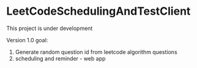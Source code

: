 # LeetCodeSchedulingAndTestClient

This project is under development

Version 1.0 goal:
1. Generate random question id from leetcode algorithm questions
2. scheduling and reminder - web app
